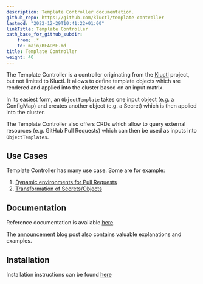 ```yaml
---
description: Template Controller documentation.
github_repo: https://github.com/kluctl/template-controller
lastmod: "2022-12-29T10:41:22+01:00"
linkTitle: Template Controller
path_base_for_github_subdir:
    from: .*
    to: main/README.md
title: Template Controller
weight: 40
---
```






The Template Controller is a controller originating from the [Kluctl](https://kluctl.io) project, but not limited to
Kluctl. It allows to define template objects which are rendered and applied into the cluster based on an input matrix.

In its easiest form, an `ObjectTemplate` takes one input object (e.g. a ConfigMap) and creates another object
(e.g. a Secret) which is then applied into the cluster.

The Template Controller also offers CRDs which allow to query external resources (e.g. GitHub Pull Requests) which can
then be used as inputs into `ObjectTemplates`.

## Use Cases

Template Controller has many use case. Some are for example:
1. [Dynamic environments for Pull Requests](./use-case-dynamic-environments.md)
2. [Transformation of Secrets/Objects](./use-case-transformation.md)

## Documentation

Reference documentation is available [here](./spec/v1alpha1).

The [announcement blog post](https://kluctl.io/blog/2022/12/28/template-controller/) also contains valuable explanations
and examples.

## Installation

Installation instructions can be found [here](./install.md)
